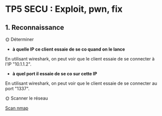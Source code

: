 # TP5 SECU : Exploit, pwn, fix

## 1. Reconnaissance

🌞 Déterminer

- **à quelle IP ce client essaie de se co quand on le lance**

En utilisant wireshark, on peut voir que le client essaie de se connecter à l'IP "10.1.1.2".

- **à quel port il essaie de se co sur cette IP**

En utilisant wireshark, on peut voir que le client essaie de se connecter au port "1337".


🌞 Scanner le réseau

[Scan nmap](/TP5/tcp.pcapng)

